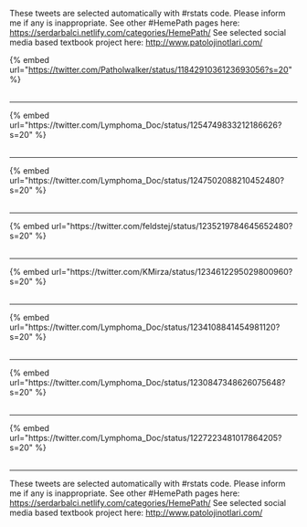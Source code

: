 

These tweets are selected automatically with #rstats code. Please inform me if any is inappropriate.
See other #HemePath pages here: https://serdarbalci.netlify.com/categories/HemePath/ 
See selected social media based textbook project here: http://www.patolojinotlari.com/

{% embed url="https://twitter.com/Patholwalker/status/1184291036123693056?s=20" %}<br>
<br>
<hr>
{% embed url="https://twitter.com/Lymphoma_Doc/status/1254749833212186626?s=20" %}<br>
<br>
<hr>
{% embed url="https://twitter.com/Lymphoma_Doc/status/1247502088210452480?s=20" %}<br>
<br>
<hr>
{% embed url="https://twitter.com/feldstej/status/1235219784645652480?s=20" %}<br>
<br>
<hr>
{% embed url="https://twitter.com/KMirza/status/1234612295029800960?s=20" %}<br>
<br>
<hr>
{% embed url="https://twitter.com/Lymphoma_Doc/status/1234108841454981120?s=20" %}<br>
<br>
<hr>
{% embed url="https://twitter.com/Lymphoma_Doc/status/1230847348626075648?s=20" %}<br>
<br>
<hr>
{% embed url="https://twitter.com/Lymphoma_Doc/status/1227223481017864205?s=20" %}<br>
<br>
<hr>


These tweets are selected automatically with #rstats code. Please inform me if any is inappropriate.
See other #HemePath pages here: https://serdarbalci.netlify.com/categories/HemePath/ 
See selected social media based textbook project here: http://www.patolojinotlari.com/
